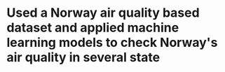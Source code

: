 # Used a  Norway air quality based dataset and applied machine learning models to check Norway's air quality in several state

